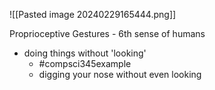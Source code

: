 ![[Pasted image 20240229165444.png]]

Proprioceptive Gestures - 6th sense of humans
- doing things without 'looking'
	- #compsci345example 
	- digging your nose without even looking
